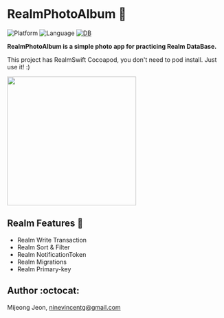 # RealmPhotoAlbum :file_folder:
![Platform](https://img.shields.io/badge/platform-iOS-blue.svg)
![Language](https://img.shields.io/badge/Language-Swift-red.svg)
[![DB](https://img.shields.io/badge/Database-Realm-green.svg)](https://realm.io/products/realm-mobile-database/)


**RealmPhotoAlbum is a simple photo app for practicing Realm DataBase.**

This project has RealmSwift Cocoapod, you don't need to pod install. Just use it! :)

<img src="https://github.com/MijeongJeon/RealmPhotoAlbum/blob/master/demo/RealmPhotoAlbum.gif" width="300px"/>


## Realm Features :floppy_disk:

- Realm Write Transaction
- Realm Sort & Filter
- Realm NotificationToken
- Realm Migrations
- Realm Primary-key


## Author :octocat:

Mijeong Jeon, ninevincentg@gmail.com



